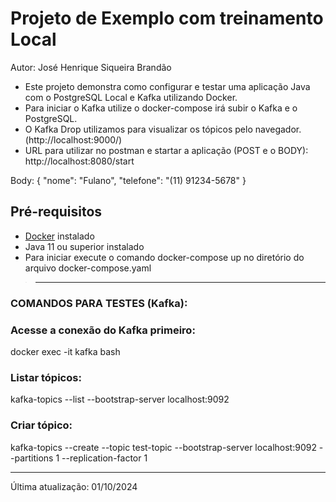 # Projeto de Exemplo com treinamento Local

Autor: José Henrique Siqueira Brandão

- Este projeto demonstra como configurar e testar uma aplicação Java com o PostgreSQL Local e Kafka utilizando Docker. 
- Para iniciar o Kafka utilize o docker-compose irá subir o Kafka e o PostgreSQL.
- O Kafka Drop utilizamos para visualizar os tópicos pelo navegador. (http://localhost:9000/)
- URL para utilizar no postman e startar a aplicação (POST e o BODY): http://localhost:8080/start

Body:
  {
    "nome": "Fulano",
    "telefone": "(11) 91234-5678"
  }

## Pré-requisitos

- [Docker](https://docs.docker.com/get-docker/) instalado
- Java 11 ou superior instalado
- Para iniciar execute o comando docker-compose up no diretório do arquivo docker-compose.yaml

>------------------------------------------------------------------------------------------------------------------------------
### COMANDOS PARA TESTES (Kafka):

### Acesse a conexão do Kafka primeiro:
docker exec -it kafka bash

### Listar tópicos:
kafka-topics --list --bootstrap-server localhost:9092

### Criar tópico:
kafka-topics --create --topic test-topic --bootstrap-server localhost:9092 --partitions 1 --replication-factor 1

------------------------------------------------------------------------------------------------------------------------------

Última atualização: 01/10/2024
